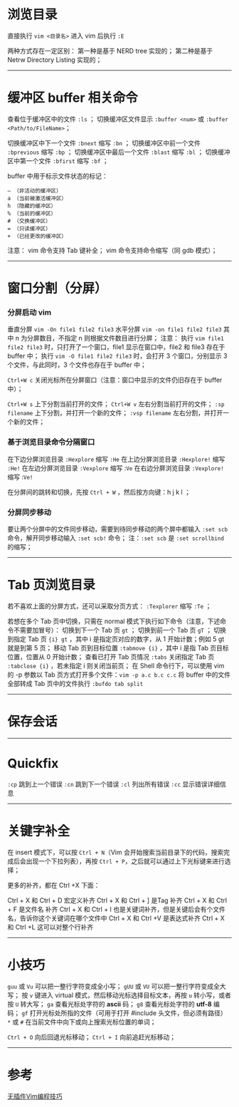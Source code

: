 


# 浏览目录

直接执行 `vim <目录名>`
进入 vim 后执行 `:E`

两种方式存在一定区别：
第一种是基于 NERD tree 实现的；
第二种是基于 Netrw Directory Listing 实现的；


----------


# 缓冲区 buffer 相关命令

查看位于缓冲区中的文件 `:ls` ；
切换缓冲区文件显示 `:buffer <num>` 或 `:buffer <Path/to/FileName>`；

切换缓冲区中下一个文件 `:bnext` 缩写 `:bn` ；
切换缓冲区中前一个文件 `:bprevious` 缩写 `:bp` ；
切换缓冲区中最后一个文件 `:blast` 缩写 `:bl` ；
切换缓冲区中第一个文件 `:bfirst` 缩写 `:bf` ；

buffer 中用于标示文件状态的标记：

```shell
– （非活动的缓冲区）
a （当前被激活缓冲区）
h （隐藏的缓冲区）
% （当前的缓冲区）
# （交换缓冲区）
= （只读缓冲区）
+ （已经更改的缓冲区）
```

注意：
vim 命令支持 Tab 键补全；
vim 命令支持命令缩写（同 gdb 模式）；


----------

# 窗口分割（分屏）

### 分屏启动 vim

垂直分屏 `vim -On file1 file2 file3`
水平分屏 `vim -on file1 file2 file3`
其中 n 为分屏数目，不指定 n 则根据文件数目进行分屏；
注意：
执行 `vim file1 file2 file3` 时，只打开了一个窗口，file1 显示在窗口中，file2 和 file3 存在于 buffer 中；
执行 `vim -O file1 file2 file3` 时，会打开 3 个窗口，分别显示 3 个文件，与此同时，3 个文件也存在于 buffer 中；

`Ctrl+W c` 关闭光标所在分屏窗口（注意：窗口中显示的文件仍旧存在于 buffer 中）；

`Ctrl+W s` 上下分割当前打开的文件；
`Ctrl+W v` 左右分割当前打开的文件；
`:sp filename` 上下分割，并打开一个新的文件；
`:vsp filename` 左右分割，并打开一个新的文件；



### 基于浏览目录命令分隔窗口

在下边分屏浏览目录 `:Hexplore` 缩写 `:He`
在上边分屏浏览目录 `:Hexplore!` 缩写 `:He!`
在左边分屏浏览目录 `:Vexplore` 缩写 :`Ve`
在右边分屏浏览目录 `:Vexplore!` 缩写 :`Ve!`

在分屏间的跳转和切换，先按 `Ctrl + W` ，然后按方向键：h j k l  ；

### 分屏同步移动
要让两个分屏中的文件同步移动，需要到待同步移动的两个屏中都输入 `:set scb` 命令，解开同步移动输入 `:set scb!` 命令；
注：`:set scb` 是 `:set scrollbind` 的缩写；


----------


# Tab 页浏览目录

若不喜欢上面的分屏方式，还可以采取分页方式：
`:Texplorer` 缩写 `:Te` ；

若想在多个 Tab 页中切换，只需在 normal 模式下执行如下命令（注意，下述命令不需要加冒号）：
切换到下一个 Tab 页 `gt` ；
切换到前一个 Tab 页 `gT` ；
切换到指定 Tab 页 `{i} gt` ，其中 i 是指定页对应的数字，从 1 开始计数；例如 5 gt 就是到第 5 页；
移动 Tab 页到目标位置 `:tabmove {i}` ，其中 i 是指 Tab 页目标位置，位置从 0 开始计数；
查看已打开 Tab 页情况 `:tabs`
关闭指定 Tab 页 `:tabclose {i}` ，若未指定 i 则关闭当前页；
在 Shell 命令行下，可以使用 vim 的 -p 参数以 Tab 页方式打开多个文件：`vim -p a.c b.c c.c`
将 buffer 中的文件全部转成 Tab 页中的文件执行 `:bufdo tab split`


----------

# 保存会话


----------

# Quickfix


`:cp` 跳到上一个错误
`:cn` 跳到下一个错误
`:cl` 列出所有错误
`:cc` 显示错误详细信息


----------

# 关键字补全

在 insert 模式下，可以按 `Ctrl + N`（Vim 会开始搜索当前目录下的代码，搜索完成后会出现一个下拉列表），再按 `Ctrl + P`，之后就可以通过上下光标键来进行选择；

更多的补齐，都在 Ctrl +X 下面：

Ctrl + X 和 Ctrl + D 宏定义补齐
Ctrl + X 和 Ctrl + ] 是Tag 补齐
Ctrl + X 和 Ctrl + F 是文件名 补齐
Ctrl + X 和 Ctrl + I 也是关键词补齐，但是关键后会有个文件名，告诉你这个关键词在哪个文件中
Ctrl + X 和 Ctrl +V 是表达式补齐
Ctrl + X 和 Ctrl +L 这可以对整个行补齐

----------


# 小技巧


`guu` 或 `Vu` 可以把一整行字符变成全小写；
`gUU` 或 `VU` 可以把一整行字符变成全大写；
按 `v` 键进入 virtual 模式，然后移动光标选择目标文本，再按 `u` 转小写，或者按 `U` 转大写；
`ga` 查看光标处字符的 **ascii** 码；
`g8` 查看光标处字符的 **utf-8** 编码；
`gf` 打开光标处所指的文件（可用于打开 #include 头文件，但必须有路径）
`*` 或 `#` 在当前文件中向下或向上搜索光标位置的单词；

`Ctrl + O` 向后回退光标移动；
`Ctrl + I` 向前追赶光标移动；

----------


# 参考


[无插件Vim编程技巧](http://coolshell.cn/articles/11312.html)
[]()
[]()
[]()

